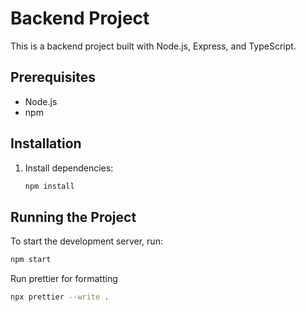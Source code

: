 # Backend Project

This is a backend project built with Node.js, Express, and TypeScript.

## Prerequisites

- Node.js
- npm

## Installation

1. Install dependencies:
   ```sh
   npm install
   ```

## Running the Project

To start the development server, run:

```sh
npm start
```

Run prettier for formatting
```sh
npx prettier --write .
```